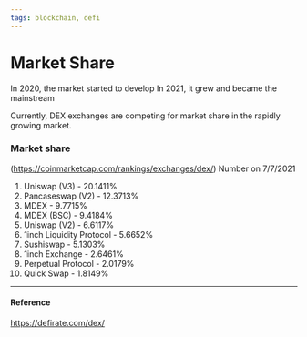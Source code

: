 ```yaml
---
tags: blockchain, defi
---
```


# Market Share

In 2020, the market started to develop
In 2021, it grew and became the mainstream

Currently, DEX exchanges are competing for market share in the rapidly growing market.

### Market share
(https://coinmarketcap.com/rankings/exchanges/dex/)
Number on 7/7/2021
1. Uniswap (V3)  - 20.1411%
2. Pancaseswap (V2) - 12.3713%
3. MDEX - 9.7715%
4. MDEX (BSC) - 9.4184%
5. Uniswap (V2) - 6.6117%
6. 1inch Liquidity Protocol - 5.6652% 
7. Sushiswap - 5.1303%
8. 1inch Exchange - 2.6461%
9. Perpetual Protocol - 2.0179%
10. Quick Swap - 1.8149%

---

#### Reference
https://defirate.com/dex/